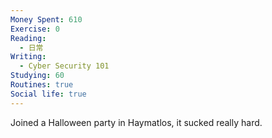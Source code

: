 ```yaml
---
Money Spent: 610
Exercise: 0
Reading:
  - 日常
Writing:
  - Cyber Security 101
Studying: 60
Routines: true
Social life: true
---
```

Joined a Halloween party in Haymatlos, it sucked really hard.


